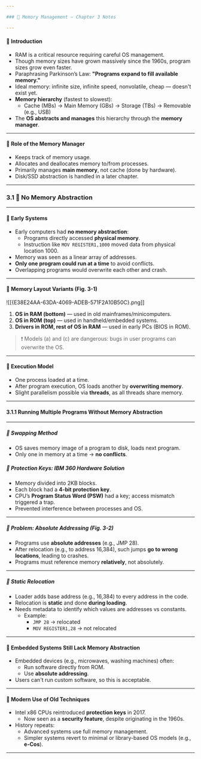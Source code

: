 ```yaml
---

### 🧠 Memory Management – Chapter 3 Notes

---
```


#### 🔹 Introduction

- RAM is a critical resource requiring careful OS management.
- Though memory sizes have grown massively since the 1960s, program sizes grow even faster.
- Paraphrasing Parkinson’s Law: **"Programs expand to fill available memory."**
- Ideal memory: infinite size, infinite speed, nonvolatile, cheap — doesn't exist yet.
- **Memory hierarchy** (fastest to slowest):
  - Cache (MBs) → Main Memory (GBs) → Storage (TBs) → Removable (e.g., USB)
- The **OS abstracts and manages** this hierarchy through the **memory manager**.

---

#### 🔹 Role of the Memory Manager

- Keeps track of memory usage.
- Allocates and deallocates memory to/from processes.
- Primarily manages **main memory**, not cache (done by hardware).
- Disk/SSD abstraction is handled in a later chapter.

---

### 3.1 🚫 No Memory Abstraction

---

#### 🔸 Early Systems

- Early computers had **no memory abstraction**:
  - Programs directly accessed **physical memory**.
  - Instruction like `MOV REGISTER1,1000` moved data from physical location 1000.
- Memory was seen as a linear array of addresses.
- **Only one program could run at a time** to avoid conflicts.
- Overlapping programs would overwrite each other and crash.

---

#### 🔸 Memory Layout Variants (Fig. 3-1)

![[{E38E24AA-63DA-4069-ADEB-571F2A10B50C}.png]]

1. **OS in RAM (bottom)** — used in old mainframes/minicomputers.
2. **OS in ROM (top)** — used in handheld/embedded systems.
3. **Drivers in ROM, rest of OS in RAM** — used in early PCs (BIOS in ROM).

> ❗ Models (a) and (c) are dangerous: bugs in user programs can overwrite the OS.

---

#### 🔸 Execution Model

- One process loaded at a time.
- After program execution, OS loads another by **overwriting memory**.
- Slight parallelism possible via **threads**, as all threads share memory.

---

#### 3.1.1 Running Multiple Programs Without Memory Abstraction

---

##### 🔹 Swapping Method

- OS saves memory image of a program to disk, loads next program.
- Only one in memory at a time → **no conflicts**.

##### 🔹 Protection Keys: IBM 360 Hardware Solution

- Memory divided into 2KB blocks.
- Each block had a **4-bit protection key**.
- CPU’s **Program Status Word (PSW)** had a key; access mismatch triggered a trap.
- Prevented interference between processes and OS.

---

##### 🔹 Problem: Absolute Addressing (Fig. 3-2)

- Programs use **absolute addresses** (e.g., JMP 28).
- After relocation (e.g., to address 16,384), such jumps **go to wrong locations**, leading to crashes.
- Programs must reference memory **relatively**, not absolutely.

---

##### 🔹 Static Relocation

- Loader adds base address (e.g., 16,384) to every address in the code.
- Relocation is **static** and done **during loading**.
- Needs metadata to identify which values are addresses vs constants.
  - Example:
    - `JMP 28` → relocated
    - `MOV REGISTER1,28` → not relocated

---

#### 🔸 Embedded Systems Still Lack Memory Abstraction

- Embedded devices (e.g., microwaves, washing machines) often:
  - Run software directly from ROM.
  - Use **absolute addressing**.
- Users can't run custom software, so this is acceptable.

---

#### 🔸 Modern Use of Old Techniques

- Intel x86 CPUs reintroduced **protection keys** in 2017.
  - Now seen as a **security feature**, despite originating in the 1960s.
- History repeats:
  - Advanced systems use full memory management.
  - Simpler systems revert to minimal or library-based OS models (e.g., **e-Cos**).

---